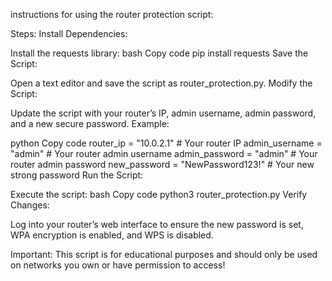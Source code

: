 
instructions for using the router protection script:

Steps:
Install Dependencies:

Install the requests library:
bash
Copy code
pip install requests
Save the Script:

Open a text editor and save the script as router_protection.py.
Modify the Script:

Update the script with your router’s IP, admin username, admin password, and a new secure password.
Example:

python
Copy code
router_ip = "10.0.2.1"  # Your router IP
admin_username = "admin"   # Your router admin username
admin_password = "admin"   # Your router admin password
new_password = "NewPassword123!"  # Your new strong password
Run the Script:

Execute the script:
bash
Copy code
python3 router_protection.py
Verify Changes:

Log into your router’s web interface to ensure the new password is set, WPA encryption is enabled, and WPS is disabled.

Important: This script is for educational purposes and should only be used on networks you own or have permission to access!


